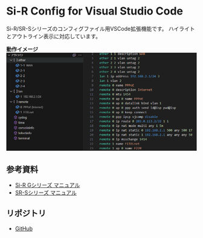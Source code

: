 # Si-R Config for Visual Studio Code

Si-R/SR-Sシリーズのコンフィグファイル用VSCode拡張機能です。
ハイライトとアウトライン表示に対応しています。

**動作イメージ**
![動作イメージ](./image/screenshot.png)

## 参考資料

- [Si-R Gシリーズ マニュアル](https://www.fujitsu.com/jp/products/network/router/manual/sir-g/)
- [SR-Sシリーズ マニュアル](https://www.fujitsu.com/jp/products/network/lan-switch/manual/sr-s/)

## リポジトリ

- [GitHub](https://github.com/caribouHY/vscode_si-r_config)